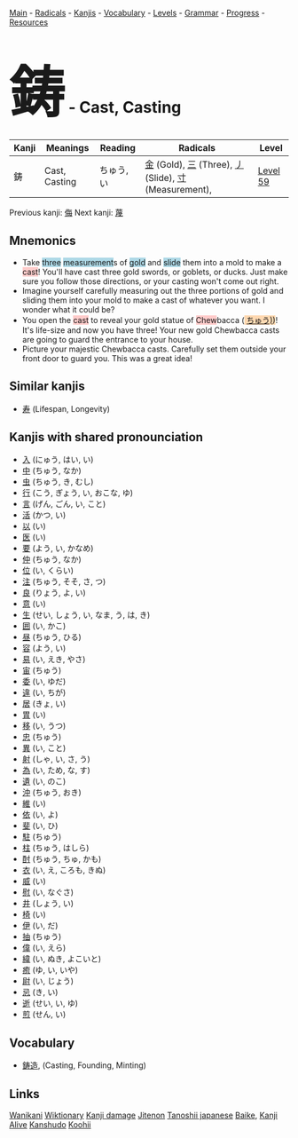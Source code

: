 <style> bigfont {font-size: 100px}</style>
[Main](../README.md) -
[Radicals](../radicals.md) -
[Kanjis](../kanjis.md) -
[Vocabulary](../vocabulary.md) -
[Levels](../levels.md) -
[Grammar](../grammar.md) - 
[Progress](../progress.md) -
[Resources](../resources.md)
# <bigfont> 鋳</bigfont> - Cast, Casting 

| Kanji | Meanings | Reading | Radicals | Level |
| --- | --- | --- | --- | --- |
| 鋳 | Cast, Casting | ちゅう, い | [金](../radicals/金.md) (Gold), [三](../radicals/三.md) (Three), [丿](../radicals/丿.md) (Slide), [寸](../radicals/寸.md) (Measurement),  | [Level 59](../levels/wk_level59.md) |

Previous kanji: [侮](侮.md) Next kanji: [蔑](蔑.md) 

## Mnemonics
 * Take <span style="background-color:#ADD8E6"> three</span> <span style="background-color:#ADD8E6"> measurement</span>s of <span style="background-color:#ADD8E6"> gold</span> and <span style="background-color:#ADD8E6"> slide</span> them into a mold to make a <span style="background-color:#ffcccb"> cast</span>! You'll have cast three gold swords, or goblets, or ducks. Just make sure you follow those directions, or your casting won't come out right.
* Imagine yourself carefully measuring out the three portions of gold and sliding them into your mold to make a cast of whatever you want. I wonder what it could be?
* You open the <span style="background-color:#ffcccb"> cast</span> to reveal your gold statue of <span style="background-color:#ffcccb"> Chew</span>bacca (<span style="background-color:#fed8b1"> [ちゅう)](https://jisho.org/search/ちゅう))</span>! It's life-size and now you have three! Your new gold Chewbacca casts are going to guard the entrance to your house.
* Picture your majestic Chewbacca casts. Carefully set them outside your front door to guard you. This was a great idea!


## Similar kanjis
 * [寿](寿.md) (Lifespan, Longevity)



## Kanjis with shared pronounciation
 * [入](入.md) (にゅう, はい, い)
* [中](中.md) (ちゅう, なか)
* [虫](虫.md) (ちゅう, き, むし)
* [行](行.md) (こう, ぎょう, い, おこな, ゆ)
* [言](言.md) (げん, ごん, い, こと)
* [活](活.md) (かつ, い)
* [以](以.md) (い)
* [医](医.md) (い)
* [要](要.md) (よう, い, かなめ)
* [仲](仲.md) (ちゅう, なか)
* [位](位.md) (い, くらい)
* [注](注.md) (ちゅう, そそ, さ, つ)
* [良](良.md) (りょう, よ, い)
* [意](意.md) (い)
* [生](生.md) (せい, しょう, い, なま, う, は, き)
* [囲](囲.md) (い, かこ)
* [昼](昼.md) (ちゅう, ひる)
* [容](容.md) (よう, い)
* [易](易.md) (い, えき, やさ)
* [宙](宙.md) (ちゅう)
* [委](委.md) (い, ゆだ)
* [違](違.md) (い, ちが)
* [居](居.md) (きょ, い)
* [胃](胃.md) (い)
* [移](移.md) (い, うつ)
* [忠](忠.md) (ちゅう)
* [異](異.md) (い, こと)
* [射](射.md) (しゃ, い, さ, う)
* [為](為.md) (い, ため, な, す)
* [遺](遺.md) (い, のこ)
* [沖](沖.md) (ちゅう, おき)
* [維](維.md) (い)
* [依](依.md) (い, よ)
* [斐](斐.md) (い, ひ)
* [駐](駐.md) (ちゅう)
* [柱](柱.md) (ちゅう, はしら)
* [酎](酎.md) (ちゅう, ちゅ, かも)
* [衣](衣.md) (い, え, ころも, きぬ)
* [威](威.md) (い)
* [慰](慰.md) (い, なぐさ)
* [井](井.md) (しょう, い)
* [椅](椅.md) (い)
* [伊](伊.md) (い, だ)
* [抽](抽.md) (ちゅう)
* [偉](偉.md) (い, えら)
* [緯](緯.md) (い, ぬき, よこいと)
* [癒](癒.md) (ゆ, い, いや)
* [尉](尉.md) (い, じょう)
* [忌](忌.md) (き, い)
* [逝](逝.md) (せい, い, ゆ)
* [煎](煎.md) (せん, い)



## Vocabulary
 * [鋳造](../vocabulary/鋳.md), (Casting, Founding, Minting)




## Links 


[Wanikani](https://www.wanikani.com/kanji/鋳)
[Wiktionary](https://en.wiktionary.org/wiki/鋳)
[Kanji damage](http://www.kanjidamage.com/kanji/search?utf8=✓&q=鋳)
[Jitenon](https://jitenon.com/kanji/鋳)
[Tanoshii japanese](https://www.tanoshiijapanese.com/dictionary/kanji.cfm?k=鋳)
[Baike](https://baike.baidu.com/item/鋳),
[Kanji Alive](https://app.kanjialive.com/鋳)
[Kanshudo](https://www.kanshudo.com/searchmn?q=鋳)
[Koohii](https://kanji.koohii.com/study/kanji/鋳)
